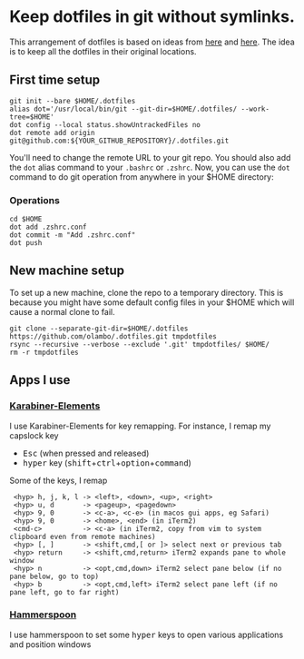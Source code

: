 # Keep dotfiles in git without symlinks.

This arrangement of dotfiles is based on ideas from [here](https://news.ycombinator.com/item?id=11070797) and [here](https://github.com/anandpiyer/.dotfiles/tree/master/.dotfiles). The idea is to keep all the dotfiles in their original locations.

## First time setup
```
git init --bare $HOME/.dotfiles
alias dot='/usr/local/bin/git --git-dir=$HOME/.dotfiles/ --work-tree=$HOME'
dot config --local status.showUntrackedFiles no
dot remote add origin git@github.com:${YOUR_GITHUB_REPOSITORY}/.dotfiles.git
```
You'll need to change the remote URL to your git repo. You should also add the `dot` alias command to your `.bashrc` or  `.zshrc`. Now, you can use the `dot` command to do git operation from anywhere in your $HOME directory:

### Operations
```
cd $HOME
dot add .zshrc.conf
dot commit -m "Add .zshrc.conf"
dot push
```
## New machine setup
To set up a new machine, clone the repo to a temporary directory. This is because you might have some default config files in your $HOME which will cause a normal clone to fail.
```
git clone --separate-git-dir=$HOME/.dotfiles https://github.com/olambo/.dotfiles.git tmpdotfiles
rsync --recursive --verbose --exclude '.git' tmpdotfiles/ $HOME/
rm -r tmpdotfiles
```
## Apps I use

### [Karabiner-Elements](https://pqrs.org/osx/karabiner/)
I use Karabiner-Elements for key remapping. For instance, I remap my capslock key
- <kbd>Esc</kbd> (when pressed and released) 
- <kbd>hyper</kbd> key (<kbd>shift</kbd>+<kbd>ctrl</kbd>+<kbd>option</kbd>+<kbd>command</kbd>) 

Some of the keys, I remap
```
 <hyp> h, j, k, l -> <left>, <down>, <up>, <right>
 <hyp> u, d       -> <pageup>, <pagedown>
 <hyp> 9, 0       -> <c-a>, <c-e> (in macos gui apps, eg Safari)
 <hyp> 9, 0       -> <home>, <end> (in iTerm2)
 <cmd-c>          -> <c-a> (in iTerm2, copy from vim to system clipboard even from remote machines)
 <hyp> [, ]       -> <shift,cmd,[ or ]> select next or previous tab
 <hyp> return     -> <shift,cmd,return> iTerm2 expands pane to whole window
 <hyp> n          -> <opt,cmd,down> iTerm2 select pane below (if no pane below, go to top)
 <hyp> b          -> <opt,cmd,left> iTerm2 select pane left (if no pane left, go to far right)
```

### [Hammerspoon](https://www.hammerspoon.org)
I use hammerspoon to set some <kbd>hyper</kbd> keys to open various applications and position windows


